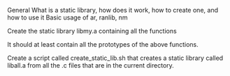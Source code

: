 General
What is a static library, how does it work, how to create one, and how to use it
Basic usage of ar, ranlib, nm

Create the static library libmy.a containing all the functions 

It should at least contain all the prototypes of the above functions.

Create a script called create_static_lib.sh that creates a static library called liball.a from all the .c files that are in the current directory.


